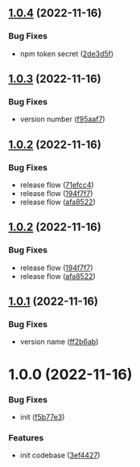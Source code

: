 ## [1.0.4](https://github.com/patoi/oss-cache/compare/v1.0.3...v1.0.4) (2022-11-16)


### Bug Fixes

* npm token secret ([2de3d5f](https://github.com/patoi/oss-cache/commit/2de3d5f64a596e97e41c0891630a4cd4a7c7dbef))

## [1.0.3](https://github.com/patoi/oss-cache/compare/v1.0.2...v1.0.3) (2022-11-16)


### Bug Fixes

* version number ([f95aaf7](https://github.com/patoi/oss-cache/commit/f95aaf744f2cbf575efec9ec1a94c8ce0b0ce0b1))

## [1.0.2](https://github.com/patoi/oss-cache/compare/v1.0.1...v1.0.2) (2022-11-16)


### Bug Fixes

* release flow ([71efcc4](https://github.com/patoi/oss-cache/commit/71efcc42ab7e5e67e3326b46f115d64ab88c2b62))
* release flow ([194f7f7](https://github.com/patoi/oss-cache/commit/194f7f72f64fc31684dded7cf038283bf5ace5e0))
* release flow ([afa8522](https://github.com/patoi/oss-cache/commit/afa8522f0fab7349460bfe7045a7b0d2bc2f6ace))

## [1.0.2](https://github.com/patoi/oss-cache/compare/v1.0.1...v1.0.2) (2022-11-16)


### Bug Fixes

* release flow ([194f7f7](https://github.com/patoi/oss-cache/commit/194f7f72f64fc31684dded7cf038283bf5ace5e0))
* release flow ([afa8522](https://github.com/patoi/oss-cache/commit/afa8522f0fab7349460bfe7045a7b0d2bc2f6ace))

## [1.0.1](https://github.com/patoi/oss-cache/compare/v1.0.0...v1.0.1) (2022-11-16)


### Bug Fixes

* version name ([ff2b6ab](https://github.com/patoi/oss-cache/commit/ff2b6ab08eec416838421a91324d8fe7a820a37d))

# 1.0.0 (2022-11-16)


### Bug Fixes

* init ([f5b77e3](https://github.com/patoi/oss-cache/commit/f5b77e39bd4bcdacb63e19548520f99c4e34b747))


### Features

* init codebase ([3ef4427](https://github.com/patoi/oss-cache/commit/3ef44270baeda292327404467dc6408a871221d3))
